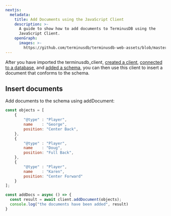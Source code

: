 ```yaml
---
nextjs:
  metadata:
    title: Add Documents using the JavaScript Client
    description: >-
      A guide to show how to add documents to TerminusDB using the
      JavaScript Client.
    openGraph:
      images: >-
        https://github.com/terminusdb/terminusdb-web-assets/blob/master/docs/js-client-use-add-documents.png?raw=true
---
```


After you have imported the terminusdb\_client, [created a client](/docs/connect-with-the-javascript-client/), [connected to a database](/docs/connect-to-a-database/), and [added a schema](/docs/add-a-schema/), you can then use this client to insert a document that conforms to the schema.

## Insert documents

Add documents to the schema using addDocument:

```javascript
const objects = [
    {
        "@type" : "Player",
        name    : "George",
        position: "Center Back",
    },
    {
        "@type" : "Player",
        name    : "Doug",
        position: "Full Back",
    },
    { 
        "@type" : "Player", 
        name    : "Karen", 
        position: "Center Forward" 
    }
];

const addDocs = async () => {
  const result = await client.addDocument(objects);
  console.log("the documents have been added", result)
}
```